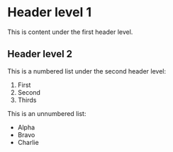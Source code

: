 # Header level 1

This is content under the first header level.

## Header level 2

This is a numbered list under the second header level:

1. First
1. Second
1. Thirds

This is an unnumbered list:

- Alpha
- Bravo
- Charlie
